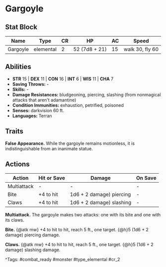 # Gargoyle

## Stat Block

| Name | Type | CR | HP | AC | Speed |
|------|------|----|----|----|-------|
| Gargoyle | elemental | 2 | 52 (7d8 + 21) | 15 | walk 30, fly 60 |

## Abilities

- **STR** 15 | **DEX** 11 | **CON** 16 | **INT** 6 | **WIS** 11 | **CHA** 7
- **Saving Throws:** -  
- **Skills:** -  
- **Damage Resistances:** bludgeoning, piercing, slashing (from nonmagical attacks that aren't adamantine)  
- **Condition Immunities:** exhaustion, petrified, poisoned  
- **Senses:** darkvision 60 ft.  
- **Languages:** Terran

## Traits

**False Appearance.** While the gargoyle remains motionless, it is indistinguishable from an inanimate statue.


## Actions

| Action | Hit or Save | Damage | On Save |
|--------|--------------|--------|----------|
| Multiattack | - | - | - |
| Bite | +4 to hit | 1d6 + 2 damage) piercing | - |
| Claws | +4 to hit | 1d6 + 2 damage) slashing | - |

**Multiattack.** The gargoyle makes two attacks: one with its bite and one with its claws.

**Bite.** {@atk mw} +4 to hit to hit, reach 5 ft., one target. {@h}5 (1d6 + 2 damage) piercing damage.

**Claws.** {@atk mw} +4 to hit to hit, reach 5 ft., one target. {@h}5 (1d6 + 2 damage) slashing damage.


^Tags: #combat_ready #monster #type_elemental #cr_2